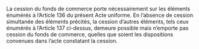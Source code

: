 La cession du fonds de commerce porte nécessairement sur les éléments énumérés à
l’Article 136 du présent Acte uniforme.
En l’absence de cession simultanée des éléments précités, la cession d’autres éléments, tels
ceux énumérés à l’Article 137 ci-dessus, demeure possible mais n’emporte pas cession du
fonds de commerce, quelles que soient les dispositions convenues dans l’acte constatant la
cession.